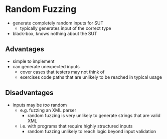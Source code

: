 # Random Fuzzing
- generate completely random inputs for SUT
	- typically generates input of the correct type
- black-box, knows nothing about the SUT

## Advantages
- simple to implement
- can generate unexpected inputs
	- cover cases that testers may not think of
	- exercises code paths that are unlikely to be reached in typical usage

## Disadvantages
- inputs may be *too* random
	- e.g. fuzzing an XML parser
		- random fuzzing is very unlikely to generate strings that are valid XML
	- i.e. with programs that require highly structured inputs
		- random fuzzing unlikely to reach logic beyond input validation